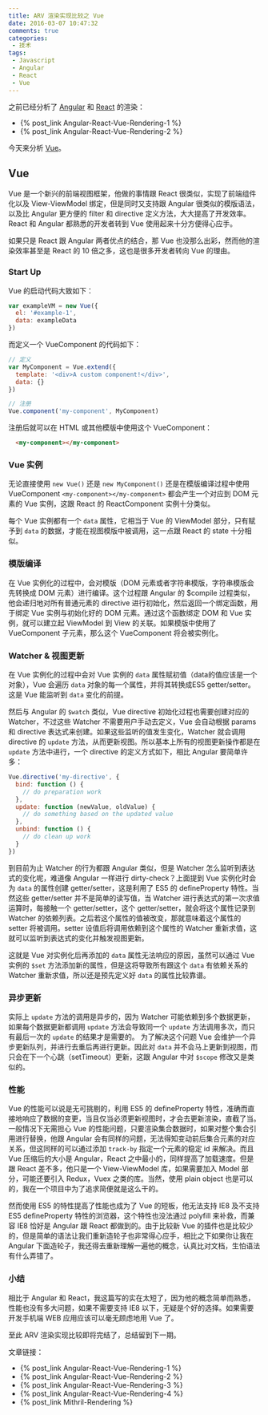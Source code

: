 ```yaml
---
title: ARV 渲染实现比较之 Vue
date: 2016-03-07 10:47:32
comments: true
categories:
 - 技术
tags:
 - Javascript
 - Angular
 - React
 - Vue
---
```




之前已经分析了 [Angular][1] 和 [React][2] 的渲染：
 - {% post_link Angular-React-Vue-Rendering-1 %}
 - {% post_link Angular-React-Vue-Rendering-2 %}

今天来分析 [Vue][3]。

## Vue

Vue 是一个新兴的前端视图框架，他做的事情跟 React 很类似，实现了前端组件化以及 View-ViewModel 绑定，但是同时又支持跟 Angular 很类似的模版语法，以及比 Angular 更方便的 filter 和 directive 定义方法，大大提高了开发效率。React 和 Angular 都熟悉的开发者转到 Vue 使用起来十分方便得心应手。

如果只是 React 跟 Angular 两者优点的结合，那 Vue 也没那么出彩，然而他的渲染效率甚至是 React 的 10 倍之多，这也是很多开发者转向 Vue 的理由。

<!--more-->

### Start Up

Vue 的启动代码大致如下：

``` js
var exampleVM = new Vue({
  el: '#example-1',
  data: exampleData
})
```

而定义一个 VueComponent 的代码如下：

``` js
// 定义
var MyComponent = Vue.extend({
  template: '<div>A custom component!</div>',
  data: {}
})

// 注册
Vue.component('my-component', MyComponent)
```

注册后就可以在 HTML 或其他模版中使用这个 VueComponent：

``` html
  <my-component></my-component>
```

### Vue 实例

无论直接使用 `new Vue()` 还是 `new MyComponent()` 还是在模版编译过程中使用 VueComponent  `<my-component></my-component>` 都会产生一个对应到 DOM 元素的 Vue 实例，这跟 React 的 ReactComponent 实例十分类似。

每个 Vue 实例都有一个 `data` 属性，它相当于 Vue 的 ViewModel 部分，只有赋予到 `data` 的数据，才能在视图模版中被调用，这一点跟 React 的 state 十分相似。

### 模版编译

在 Vue 实例化的过程中，会对模版（DOM 元素或者字符串模版，字符串模版会先转换成 DOM 元素）进行编译。这个过程跟 Angular 的 $compile 过程类似，他会递归地对所有普通元素的 directive 进行初始化，然后返回一个绑定函数，用于绑定 Vue 实例与初始化好的 DOM 元素。通过这个函数绑定 DOM 和 Vue 实例，就可以建立起 ViewModel 到 View 的关联。如果模版中使用了 VueComponent 子元素，那么这个 VueComponent 将会被实例化。

### Watcher & 视图更新

在 Vue 实例化的过程中会对 Vue 实例的 `data` 属性赋初值（data的值应该是一个对象），Vue 会遍历 `data` 对象的每一个属性，并将其转换成ES5 getter/setter。这是 Vue 能监听到 `data` 变化的前提。

然后与 Angular 的 `$watch` 类似，Vue directive 初始化过程也需要创建对应的 Watcher，不过这些 Watcher 不需要用户手动去定义，Vue 会自动根据 params 和 directive 表达式来创建。如果这些监听的值发生变化，Watcher 就会调用 directive 的 `update` 方法，从而更新视图。所以基本上所有的视图更新操作都是在 `update` 方法中进行，一个 directive 的定义方式如下，相比 Angular 要简单许多：

``` js
Vue.directive('my-directive', {
  bind: function () {
    // do preparation work
  },
  update: function (newValue, oldValue) {
    // do something based on the updated value
  },
  unbind: function () {
    // do clean up work
  }
})
```

到目前为止 Watcher 的行为都跟 Angular 类似，但是 Watcher 怎么监听到表达式的变化呢，难道像 Angular 一样进行 dirty-check？上面提到 Vue 实例化时会为 `data` 的属性创建 getter/setter，这是利用了 ES5 的 defineProperty 特性。当然这些 getter/setter 并不是简单的读写值，当 Watcher 进行表达式的第一次求值运算时，每接触一个 getter/setter，这个 getter/setter，就会将这个属性记录到 Watcher 的依赖列表。之后若这个属性的值被改变，那就意味着这个属性的 setter 将被调用。setter 设值后将调用依赖到这个属性的 Watcher 重新求值，这就可以监听到表达式的变化并触发视图更新。

这就是 Vue 对实例化后再添加的 `data` 属性无法响应的原因，虽然可以通过 Vue 实例的 `$set` 方法添加新的属性，但是这将导致所有跟这个 `data` 有依赖关系的 Watcher 重新求值，所以还是预先定义好 `data` 的属性比较靠谱。

### 异步更新

实际上 `update` 方法的调用是异步的，因为 Watcher 可能依赖到多个数据更新，如果每个数据更新都调用 `update` 方法会导致同一个 `update` 方法调用多次，而只有最后一次的 `update` 的结果才是需要的。 为了解决这个问题 Vue 会维护一个异步更新队列，并进行去重后再进行更新。因此对 `data` 并不会马上更新到视图，而只会在下一个心跳（setTimeout）更新，这跟 Angular 中对 `$scope` 修改又是类似的。

### 性能

Vue 的性能可以说是无可挑剔的，利用 ES5 的 defineProperty 特性，准确而直接地响应了数据的变更，当且仅当必须更新视图时，才会去更新渲染，直截了当。一般情况下无需担心 Vue 的性能问题，只要渲染集合数据时，如果对整个集合引用进行替换，他跟 Angular 会有同样的问题，无法得知变动前后集合元素的对应关系，但这同样的可以通过添加 `track-by` 指定一个元素的稳定 id 来解决。而且 Vue 压缩后的大小是 Angular，React 之中最小的，同样提高了加载速度。但是跟 React 差不多，他只是一个 View-ViewModel 库，如果需要加入 Model 部分，可能还要引入 Redux，Vuex 之类的库。当然，使用 plain object 也是可以的，我在一个项目中为了追求简便就是这么干的。

然而使用 ES5 的特性提高了性能也成为了 Vue 的短板，他无法支持 IE8 及不支持 ES5 defineProperty 特性的浏览器，这个特性也没法通过 polyfill 来补救，而兼容 IE8 恰好是 Angular 跟 React 都做到的。由于比较新 Vue 的插件也是比较少的，但是简单的语法让我们重新造轮子也非常得心应手，相比之下如果你让我在 Angular 下面造轮子，我还得去重新理解一遍他的概念，认真比对文档，生怕语法有什么弄错了。

### 小结

相比于 Angular 和 React，我这篇写的实在太短了，因为他的概念简单而熟悉，性能也没有多大问题，如果不需要支持 IE8 以下，无疑是个好的选择。如果需要开发手机端 WEB 应用应该可以毫无顾虑地用 Vue 了。

至此 ARV 渲染实现比较即将完结了，总结留到下一期。

文章链接：
 - {% post_link Angular-React-Vue-Rendering-1 %}
 - {% post_link Angular-React-Vue-Rendering-2 %}
 - {% post_link Angular-React-Vue-Rendering-3 %}
 - {% post_link Angular-React-Vue-Rendering-4 %}
 - {% post_link Mithril-Rendering %}

[1]: https://angular.io
[2]: https://facebook.github.io/react
[3]: http://vuejs.org/
[4]: https://www.polymer-project.org/1.0/
[5]: https://facebook.github.io/immutable-js/
